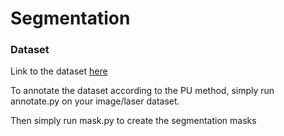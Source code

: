 # Segmentation






















### Dataset

Link to the dataset [here](https://drive.google.com/file/d/1wcLF58ZggKeVET9KymGn5bmUbCdfN2Oo/view?usp=share_link)

To annotate the dataset according to the PU method, simply run annotate.py on your image/laser dataset.

Then simply run mask.py to create the segmentation masks


